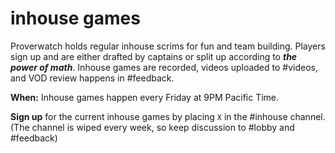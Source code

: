 # inhouse games

Proverwatch holds regular inhouse scrims for fun and team building. Players sign up and are either drafted by captains or split up according to ***the power of math***. Inhouse games are recorded, videos uploaded to #videos, and VOD review happens in #feedback.

**When:** Inhouse games happen every Friday at 9PM Pacific Time.

**Sign up** for the current inhouse games by placing `X` in the #inhouse channel. (The channel is wiped every week, so keep discussion to #lobby and #feedback)
